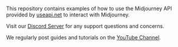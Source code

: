 This repository contains examples of how to use the Midjourney API provided by [useapi.net](https://useapi.net) to interact with Midjourney.

Visit our [Discord Server](https://discord.gg/w28uK3cnmF) for any support questions and concerns. 

We regularly post guides and tutorials on the [YouTube Channel](https://www.youtube.com/@midjourneyapi).
